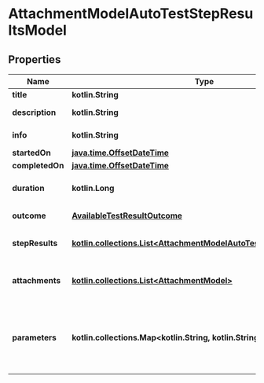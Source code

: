 
# AttachmentModelAutoTestStepResultsModel

## Properties
| Name | Type | Description | Notes |
| ------------ | ------------- | ------------- | ------------- |
| **title** | **kotlin.String** | The name of the step. |  [optional] |
| **description** | **kotlin.String** | Description of the step result. |  [optional] |
| **info** | **kotlin.String** | Extended description of the step result. |  [optional] |
| **startedOn** | [**java.time.OffsetDateTime**](java.time.OffsetDateTime.md) | Step start date. |  [optional] |
| **completedOn** | [**java.time.OffsetDateTime**](java.time.OffsetDateTime.md) | Step end date. |  [optional] |
| **duration** | **kotlin.Long** | Expected or actual duration of the test run execution in milliseconds. |  [optional] |
| **outcome** | [**AvailableTestResultOutcome**](AvailableTestResultOutcome.md) | Specifies the result of the autotest execution. |  [optional] |
| **stepResults** | [**kotlin.collections.List&lt;AttachmentModelAutoTestStepResultsModel&gt;**](AttachmentModelAutoTestStepResultsModel.md) | Nested step results. The maximum nesting level is 15. |  [optional] |
| **attachments** | [**kotlin.collections.List&lt;AttachmentModel&gt;**](AttachmentModel.md) | /// &lt;summary&gt;  Specifies an attachment GUID. Multiple values can be sent.  &lt;/summary&gt; |  [optional] |
| **parameters** | **kotlin.collections.Map&lt;kotlin.String, kotlin.String&gt;** | \&quot;&lt;b&gt;parameter&lt;/b&gt;\&quot;: \&quot;&lt;b&gt;value&lt;/b&gt;\&quot; pair with arbitrary custom parameters. Multiple parameters can be sent. |  [optional] |



